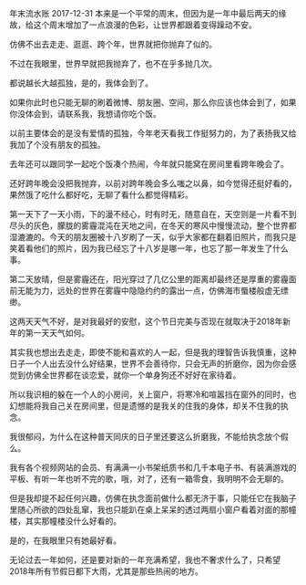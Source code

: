年末流水账
2017-12-31
本来是一个平常的周末，但因为是一年中最后两天的缘故，给这个周末增加了一点浪漫的色彩，让世界都跟着变得躁动不安。


仿佛不出去走走、逛逛、跨个年，世界就把你抛弃了似的。


不过在我眼里，世界早就把我抛弃了，也不在乎多抛几次。


都说越长大越孤独，是的，我体会到了。


如果你此时也只能无聊的刷着微博、朋友圈、空间，那么你应该也体会到了，如果你没体会到，请联系我，我想请你吃个饭。


以前主要体会的是没有爱情的孤独，今年老天看我工作挺努力的，为了表扬我又给我加了个没有朋友的孤独。


去年还可以跟同学一起吃个饭凑个热闹，今年就只能窝在房间里看跨年晚会了。


还好跨年晚会没把我抛弃，以前对跨年晚会多么嗤之以鼻，如今觉得还挺好看的，果然饿了吃什么都好吃，无聊了看什么都觉得精彩。


第一天下了一天小雨，下的漫不经心，时有时无，随意自在，天空则是一片看不到尽头的灰色，朦胧的雾霾混沌在天地之间，在冬天的寒风中慢慢流动，整个世界都湿漉漉的。今天的朋友圈被十八岁刷了一天，似乎大家都在翻着旧照片，而我只是笑着看他们的照片，因为我已经忘了十八岁是哪一年，也忘了那一年发生了什么事。


第二天放晴，但是雾霾还在，阳光穿过了几亿公里的距离却最终还是厚重的雾霾面前无能为力，远处的世界在雾霾中隐隐约约的露出一点，仿佛海市蜃楼般虚无缥缈。


这两天天气不好，是对我最好的安慰，这个节日完美与否现在就取决于2018年新年的第一天天气如何。


其实我也想出去走走，即使不能和喜欢的人一起，但是我的理智告诉我慎重，这种日子一个人出去没什么好结果，世界不会善待你，只会无声的折磨你，因为你会感觉到仿佛全世界都在谈恋爱，就你一个单身狗还不好好在家待着。


所以我识相的躲在一个人的小房间，关上窗户，将寒冷和喧嚣挡在窗外的同时，也幻想能将我自己关在房间里，但是遗憾的是我关的住我的身体，却关不住我的执念。


我很郁闷，为什么在这种普天同庆的日子里还要这么折磨我，不能给执念放个假么。


我有各个视频网站的会员、有满满一小书架纸质书和几千本电子书、有装满游戏的平板、有听一年也听不完的歌，哦，对了，还有一箱零食，我明明不会无聊的。


但是我却提不起任何兴趣，仿佛在执念面前做什么都无济于事，只能任它在我脑子里随心所欲的四处乱窜，我也只能趴在桌上呆呆的透过两扇小窗户看着对面的那幢楼，其实那幢楼没什么好看的。


是的，在我眼里只有她最好看。


无论过去一年如何，还是要对新的一年充满希望，我也不奢求什么了，只希望2018年所有节假日都下大雨，尤其是那些热闹的地方。